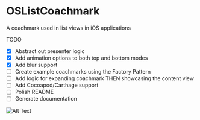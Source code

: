# OSListCoachmark

A coachmark used in list views in iOS applications

TODO
* [X] Abstract out presenter logic
* [X] Add animation options to both top and bottom modes
* [X] Add blur support
* [ ] Create example coachmarks using the Factory Pattern
* [ ] Add logic for expanding coachmark THEN showcasing the content view
* [ ] Add Cocoapod/Carthage support
* [ ] Polish README
* [ ] Generate documentation

![Alt Text](https://github.com/AamirAnwar/OSListCoachmark/blob/master/Docs/images/demo.gif)
